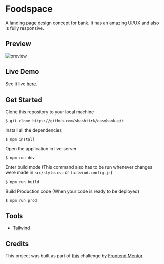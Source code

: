 # Foodspace

A landing page design concept for bank. It has an amazing UI/UX and also is fully responsive.

## Preview

![preview](https://user-images.githubusercontent.com/48406108/118915127-06ef5a00-b94a-11eb-96d6-63ddb1fd70be.gif)

## Live Demo

See it live [here](https://shashiirk.github.io/easybank).

## Get Started

Clone this repository to your local machine

```
$ git clone https://github.com/shashiirk/easybank.git
```

Install all the dependencies

```
$ npm install
```

Open the application in live-server

```
$ npm run dev
```

Enter build mode (This command also has to be run whenever changes were made in `src/style.css` or `tailwind.config.js`)

```
$ npm run build
```

Build Production code (When your code is ready to be deployed)

```
$ npm run prod
```

## Tools

- [Tailwind](https://tailwindcss.com)

## Credits

This project was built as part of [this](https://www.frontendmentor.io/challenges/easybank-landing-page-WaUhkoDN) challenge by [Frontend Mentor](https://frontendmentor.io).
